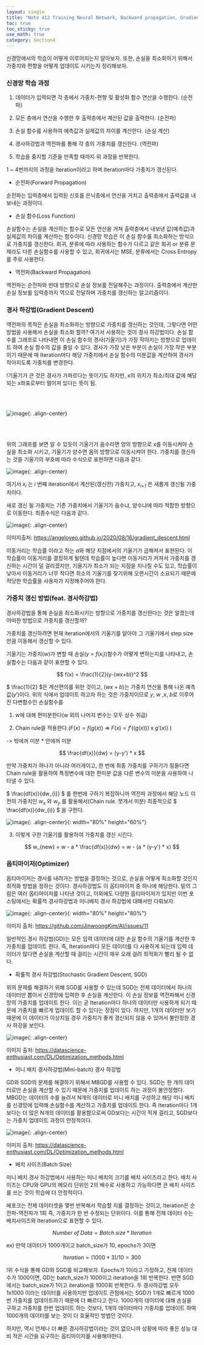 ```yaml
---
layout: single
title: "Note 412 Training Neural Network, Backward propagation, Gradient Descent, Loss Function, Optimizer"
toc: true
toc_sticky: true
use_math: true
category: Section4
---
```


신경망에서의 학습이 어떻게 이루어지는지 알아보자. 또한, 손실을 최소화하기 위해서 가중치와 편향을 어떻게 업데이트 시키는지 정리해보자.

### 신경망 학습 과정
1. 데이터가 입력되면 각 층에서 가중치-편향 및 활성화 함수 연산을 수행한다. (순전파)

2. 모든 층에서 연산을 수행한 후 출력층에서 계산된 값을 출력한다. (순전파)

3. 손실 함수를 사용하여 예측값과 실제값의 차이를 계산한다. (손실 계산)

4. 경사하강법과 역전파를 통해 각 층의 가중치를 갱신한다. (역전파)

5. 학습을 중지할 기준을 만족할 때까지 위 과정을 반복한다.

1 ~ 4번까지의 과정을 Iteration이라고 하며 Iteration마다 가중치가 갱신된다.


- 순전파(Forward Propagation)

순전파는 입력층에서 입력된 신호를 은닉층에서 연산을 거치고 출력층에서 출력값을 내보내는 과정이다. 

- 손실 함수(Loss Function)

손실함수는 손실을 계산하는 함수로 모든 연산을 거쳐 출력층에서 내보낸 값(예측값)과 실제값의 차이를 계산하는 함수이다. 신경망 학습은 이 손실 함수를 최소화하는 방식으로
가중치를 갱신한다.
회귀, 분류에 따라 사용하는 함수가 다르고 같은 회귀 or 분류 문제라도 다른 손실함수를 사용할 수 있고, 회귀에서는 MSE, 분류에서는 Cross Entropy를 주로 사용한다. 

- 역전파(Backward Propagation)

역전파는 순전파와 반대 방향으로 손실 정보를 전달해주는 과정이다. 출력층에서 계산한 손실 정보를 입력층까지 역으로 전달하며 가중치를 갱신하는 알고리즘이다.

### 경사 하강법(Gradient Descent)

역전파의 목적은 손실을 최소화하는 방향으로 가중치를 갱신하는 것인데, 그렇다면 어떤 방법을 사용해서 손실을 최소화 할까?
여기서 사용하는 것이 경사 하강법이다. 손실 함수를 그래프로 나타내면 이 손실 함수의 경사(기울기)가 가장 작아지는 방향으로 업데이트 하여 손실 함수의 값을
줄일 수 있다. 경사가 가장 낮은 부분이 손실이 가장 작은 부분이기 때문에 매 Iteration마다 해당 가중치에서 손실 함수의 미분값을 계산하여 경사가 작아지도록 가중치를 변경한다.

!기울기가 큰 것은 경사가 가파르다는 뜻이기도 하지만, x의 위치가 최소/최대 값에 해당되는 x좌표로부터 멀어져 있다는 뜻이 됨.

<br>


<br>

![image](https://user-images.githubusercontent.com/97672187/165658144-e17bcc3d-035a-46bc-bcbd-7a52b262142c.png){: .align-center}

<br>

<br>

위의 그래프를 보면 알 수 있듯이 기울기가 음수라면 양의 방향으로 x를 이동시켜야 손실을 최소화 시키고, 기울기가 양수면 음의 방향으로 이동시켜야 한다. 가중치를 갱신하는 것을 기울기의 부호에 따라 수식으로 표현하면 다음과 같다.

![image](https://user-images.githubusercontent.com/97672187/165658427-c8249943-a210-46b3-a1de-361b93fa1e8a.png){: .align-center}

여기서 $x$<sub>_i_</sub> 는 _i_ 번째 iteration에서 계산된(갱신전) 가중치고, $x$<sub>_i+1_</sub> 은 새롭게 갱신될 가중치이다. 

새로 갱신 될 가중치는 기존 가중치에서 기울기가 음수냐, 양수냐에 따라 적합한 방향으로 이동한다. 최종수식은 다음과 같다.

![image](https://user-images.githubusercontent.com/97672187/165660026-30803d62-cf77-46a5-9b7f-2264aedc9852.png){: .align-center}

이미지출처: https://angeloyeo.github.io/2020/08/16/gradient_descent.html

이동거리는 학습률 이라고 하는 $a$와 해당 지점에서의 기울기가 곱해져서 표현된다. 이 학습률이 이동거리를 결정하게 될텐데 학습률이 높다면 이동거리가 커져서
가중치를 갱신하는 시간이 덜 걸리겠지만, 기울기가 최소가 되는 지점을 지나칠 수도 있고, 학습률이 낮아서 이동거리가 너무 작다면 최소의 기울기를 찾기위해 오랜시간이 소요되기 때문에 적당한 학습률을 사용자가 지정해주어야 한다. 

### 가중치 갱신 방법(feat. 경사하강법)

경사하강법을 통해 손실을 최소화시키는 방향으로 가중치를 갱신한다는 것은 알겠는데 어떠한 방법으로 가중치를 갱신할까?

가중치를 갱신하려면 현재 iteration에서의 기울기를 알아야 그 기울기에서 step size만큼 이동해서 갱신할 수 있다.

기울기는 가중치($w$)가 변할 때 손실($y$ = $f(x$<sub>_i_</sub>$)$)함수가 어떻게 변하는지를 나타내고, 손실함수는 다음과 같이 표현할 수 있다.

$$ f(x) = \frac{1}{2}(y-(wx+b))^2 $$


$ \frac{1}{2} $은 계산편의를 위한 것이고, $(wx+b)$는 가중치 연산을 통해 나온 예측값($y'$)이다. 위의 식에서 업데이트 하고자 하는 것은 가중치이므로 $y$, $w$ ,$x$, $b$로 이루어진 다변함수인 손실함수를 

1) w에 대해 편미분한다(w 외의 나머지 변수는 모두 상수 취급)

2) Chain rule을 적용한다.($F(x) = f(g(x))$ => $F(x) = f'((g(x)))$ x $g'(x))$ ) 

-> 밖에꺼 미분 * 안에꺼 미분

$$ \frac{df(x)}{dw} = (y-y') * x $$

만약 가중치가 하나가 아니라 여러개이고, 한 번에 최종 가중치를 구하기가 힘들다면 Chain rule을 활용하여 특정변수에 대한 편미분 값을 다른 변수의 미분을 사용하여 나타낼 수 있다.

$ \frac{df(x)}{dw_{i}} $ 를 한번에 구하기 복잡하니까 역전파 과정에서 해당 노드 이전의 가중치인 $w_{x}$ 와 $w_{y}$ 를 활용해서(Chain rule. 쪼개서 미분) 최종적으로 
$ \frac{df(x)}{dw_{i}} $ 을 구한다.

![image](https://user-images.githubusercontent.com/97672187/165676047-edc832df-e7b3-48f2-ba39-12cc7e349f3a.png){: .align-center}{: width="80%" height="60%"}

3) 이렇게 구한 기울기를 활용하여 가중치를 갱신 시킨다.

$$ w_{new} = w - a * \frac{df(x)}{dw} = w - (a * (y-y') * x) $$

### 옵티마이저(Optimizer)
옵티마이저는 경사를 내려가는 방법을 결정하는 것으로, 손실을 어떻게 최소화할 것인지 최적화 방법을 정하는 것이다. 경사하강법도 이 옵티마이저 중 하나에 해당한다. 
밑의 그림은 여러 옵티마이저를 나타낸 것이고, 이외에도 다양한 옵티마이저가 있지만 이번 포스팅에서는 확률적 경사하강법과 미니배치 경사 하강법에 대해서만 다뤄보자.

![image](https://user-images.githubusercontent.com/97672187/165679922-7b1e4a0e-77d1-4a5c-a46f-1494190efcad.png){: .align-center}{: width="80%" height="80%"}

이미지 출처: https://github.com/JinwoongKim/AI/issues/11

일반적인 경사 하강법(GD)는 모든 입력 데이터에 대한 손실 함수의 기울기를 계산한 후 가중치를 업데이트 한다. 즉, Iteration마다 모든 데이터를 다 사용하게 되는데 입력 데이터가 많다면
손실을 계산할 때 걸리는 시간이 매우 오래 걸려 최적화가 빨리 될 수 없다.

- 확률적 경사 하강법(Stochastic Gradient Descent, SGD)

위의 문제를 해결하기 위해 SGD를 사용할 수 있는데 SGD는 전체 데이터에서 하나의 데이터만 뽑아서 신경망에 입력한 후 손실을 계산한다. 이 손실 정보를 역전파해서 신경망의 가중치를
업데이트 한다. 이는 곧 Iteration마다 하나의 데이터만 사용하게 되기 때문에 가중치를 빠르게 업데이트 할 수 있다는 장점이 있다. 하지만, 1개의 데이터만 보기 때문에 이 데이터가
이상치일 경우 가중치가 좋게 갱신되지 않을 수 있어서 불안정한 경사 하강을 보인다.

![image](https://user-images.githubusercontent.com/97672187/165680728-1097c33c-50f2-47f6-88ad-5a266793f68f.png){: .align-center}

이미지 출처: https://datascience-enthusiast.com/DL/Optimization_methods.html

- 미니 배치 경사하강법(Mini-batch) 경사 하강법

GD와 SGD의 문제를 해결하기 위해서 MBGD를 사용할 수 있다. SGD는 한 개의 데이터로만 손실을 계산할 수 있기 때문에 가중치를 업데이트 하는 과정이 불안정했다. MBGD는 데이터의 수를
늘려서 N개의 데이터로 미니 배치를 구성하고 해당 미니 배치를 신경망에 입력해 손실함수를 계산하고 가중치를 업데이트 한다. 즉 Iteration마다 1개보다는 더 많은 N개의 데이터를 활용함으로써 GD보다는 시간이 적게 걸리고, SGD보다는 가중치 업데이트 과정이 안정적이다.

![image](https://user-images.githubusercontent.com/97672187/165681061-f9faf346-9f1c-4e88-8181-fb74e5876cdc.png){: .align-center}

이미지 출처: https://datascience-enthusiast.com/DL/Optimization_methods.html

- 배치 사이즈(Batch Size)

미니 배치 경사 하강법에서 사용하는 미니 배치의 크기를 배치 사이즈라고 한다. 배치 사이즈는 CPU와 GPU의 메모리 단위인 2의 배수로 사용하고 가능하다면 큰 배치 사이즈를 쓰는 것이
학습에 더 안정적이다.

에포크는 전체 데이터셋을 몇번 반복해서 학습할 지를 결정하는 것이고, Iteration은 순전파-역전파가 1회 즉, 가중치가 한 번 수정되는 단위이다.
이를 통해 전체 데이터 수는 배치사이즈와 Iteration으로 표현할 수 있다.

$$ Number\;of\;Data = Batch\;size * Iteration $$

ex) 만약 데이터가 1000개이고 batch_size가 10, epochs가 3이면

$$ Iteration = (1000*3) / 10 = 300 $$ 

!위 수식을 통해 GD와 SGD를 비교해보자. Epochs가 1이라고 가정하고, 전체 데이터 수가 1000이면, GD는 batch_size가 1000이고 iteration을 1회 반복한다. 반면 SGD에서는 batch_size가
1이고 iteration을 1000회 반복한다. 두 경사하강법 모두 1x1000 이라는 데이터를 사용하지만 업데이트 관점에서는 SGD가 1개로 빠르게 1000번 가중치를 업데이트하기 때문에 더 빠르다고 한다. 1000개의 데이터에 대해 손실을 구하고 가중치를 한번 업데이트 하는 것보다, 1개의 데이터마다 가중치를 업데이트 하여 1000개의 데이터를 보는 것이 더 효율적인 방법인 것이다.

하지만, 역시 언제나 더 빠른 경사하강법이라는 것이 없으니까 상황에 따라 좋은 성능 대비 적은 시간을 요구하는 옵티마이저를 사용해야한다.
